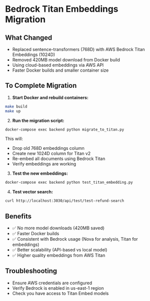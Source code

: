 # Bedrock Titan Embeddings Migration

## What Changed
- Replaced sentence-transformers (768D) with AWS Bedrock Titan Embeddings (1024D)
- Removed 420MB model download from Docker build
- Using cloud-based embeddings via AWS API
- Faster Docker builds and smaller container size

## To Complete Migration

1. **Start Docker and rebuild containers:**
```bash
make build
make up
```

2. **Run the migration script:**
```bash
docker-compose exec backend python migrate_to_titan.py
```

This will:
- Drop old 768D embeddings column
- Create new 1024D column for Titan v2
- Re-embed all documents using Bedrock Titan
- Verify embeddings are working

3. **Test the new embeddings:**
```bash
docker-compose exec backend python test_titan_embedding.py
```

4. **Test vector search:**
```bash
curl http://localhost:3030/api/test/test-refund-search
```

## Benefits
- ✅ No more model downloads (420MB saved)
- ✅ Faster Docker builds
- ✅ Consistent with Bedrock usage (Nova for analysis, Titan for embeddings)
- ✅ Better scalability (API-based vs local model)
- ✅ Higher quality embeddings from AWS Titan

## Troubleshooting
- Ensure AWS credentials are configured
- Verify Bedrock is enabled in us-east-1 region
- Check you have access to Titan Embed models